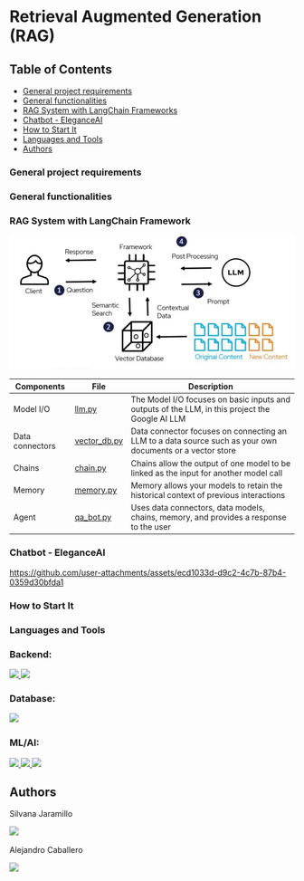 # Retrieval Augmented Generation (RAG)

## Table of Contents

- [General project requirements](https://github.com/SilvanaJ90/ML-Portfolio?tab=readme-ov-file#general-project-requirements)
- [General functionalities](https://github.com/SilvanaJ90/ML-Portfolio?tab=readme-ov-file#general-functionalities)
- [RAG System with LangChain Frameworks](https://github.com/SilvanaJ90/ML-Portfolio?tab=readme-ov-file#rag-system-with-langchain-framework)
- [Chatbot - EleganceAI](https://github.com/SilvanaJ90/ML-Portfolio?tab=readme-ov-file#chatbot---eleganceai)
- [How to Start It](https://github.com/SilvanaJ90/bh_profile#how-to-start-it)
- [Languages and Tools](https://github.com/SilvanaJ90/ML-Portfolio?tab=readme-ov-file#languages-and-tools)
- [Authors](https://github.com/SilvanaJ90/ML-Portfolio?tab=readme-ov-file#authors)

### General project requirements
### General functionalities

### RAG System with LangChain Framework

![This is an image](https://github.com/SilvanaJ90/ML-Portfolio/blob/main/img/rag.png)

| Components     | File | Description |
| -------------- | ------- | ----------- |
|Model I/O |[llm.py](https://github.com/SilvanaJ90/ML-Portfolio/blob/main/elegance/myapp/chatbot/llm.py)|The Model I/O focuses on basic inputs and outputs of the LLM, in this project the Google AI LLM  | 
|Data connectors|[vector_db.py](https://github.com/SilvanaJ90/ML-Portfolio/blob/main/elegance/myapp/chatbot/vector_db.py)| Data connector focuses on connecting an LLM to a data source such as your own documents or a vector store|
|Chains|[chain.py](https://github.com/SilvanaJ90/ML-Portfolio/blob/main/elegance/myapp/chatbot/chain.py) | Chains allow the output of one model to be linked as the input for another model call |
|Memory|[memory.py](https://github.com/SilvanaJ90/ML-Portfolio/blob/main/elegance/myapp/chatbot/memory.py)  | Memory allows your models to retain the historical context of previous interactions |
|Agent|[qa_bot.py](https://github.com/SilvanaJ90/ML-Portfolio/blob/main/elegance/myapp/chatbot/qa_bot.py) | Uses data connectors, data models, chains, memory, and provides a response to the user |

### Chatbot - EleganceAI


https://github.com/user-attachments/assets/ecd1033d-d9c2-4c7b-87b4-0359d30bfda1

### How to Start It





### Languages and Tools
<h3 align="left">Backend:</h3>
<p align="left"> <a href="https://www.djangoproject.com/" target="_blank" rel="noreferrer"> <img src="https://img.shields.io/badge/Django-092E20?style=for-the-badge&logo=django&logoColor=green"/> </a> <a href="https://www.python.org" target="_blank" rel="noreferrer"> <img src="https://img.shields.io/badge/Python-FFD43B?style=for-the-badge&logo=python&logoColor=blue"/> </a> </p>

<h3 align="left">Database:</h3>
<p align="left"><a href="https://www.postgresql.org" target="_blank" rel="noreferrer"> <img src="https://img.shields.io/badge/PostgreSQL-316192?style=for-the-badge&logo=postgresql&logoColor=white"/> </a>

<h3 align="left">ML/AI:</h3>
 <p align="left"><a href="https://www.langchain.com/" target="_blank" rel="noreferrer"> <img src="https://img.shields.io/badge/langchain-1C3C3C?style=for-the-badge&logo=langchain&logoColor=white"/> </a>
  <a href="https://gemini.google.com" target="_blank" rel="noreferrer"> <img src="https://img.shields.io/badge/Google%20Gemini-8E75B2?style=for-the-badge&logo=googlegemini&logoColor=white"/> </a>
 <a href="https://huggingface.co/" target="_blank" rel="noreferrer"> <img src="https://img.shields.io/badge/-HuggingFace-FDEE21?style=for-the-badge&logo=HuggingFace&logoColor=black"/> </a></p>

## Authors
Silvana Jaramillo
<p><a href="https://linkedin.com/in/silvana-jaramillo" target="blank"><img src="https://img.shields.io/badge/LinkedIn-0077B5?style=for-the-badge&logo=linkedin&logoColor=white" /> </a></p>
Alejandro Caballero
<p><a href="https://www.linkedin.com/in/alejandro-caballero-granado" target="blank"><img src="https://img.shields.io/badge/LinkedIn-0077B5?style=for-the-badge&logo=linkedin&logoColor=white" /> </a></p>
